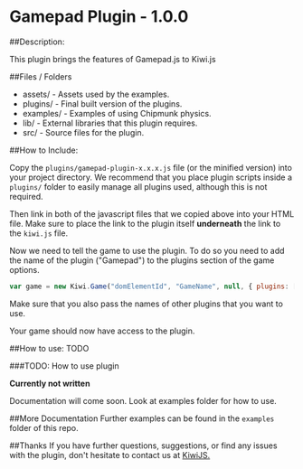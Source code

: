 Gamepad Plugin - 1.0.0
=======================================

##Description:

This plugin brings the features of Gamepad.js to Kiwi.js

 

##Files / Folders
* assets/ - Assets used by the examples. 
* plugins/ - Final built version of the plugins.
* examples/ - Examples of using Chipmunk physics. 
* lib/ - External libraries that this plugin requires. 
* src/ - Source files for the plugin. 

##How to Include:  

Copy the  `plugins/gamepad-plugin-x.x.x.js` file (or the minified version) into your project directory. We recommend that you place plugin scripts inside a `plugins/` folder to easily manage all plugins used, although this is not required.

Then link in both of the javascript files that we copied above into your HTML file. Make sure to place the link to the plugin itself **underneath** the link to the `kiwi.js` file.

Now we need to tell the game to use the plugin. To do so you need to add the name of the plugin ("Gamepad") to the plugins section of the game options.

```javascript
var game = new Kiwi.Game("domElementId", "GameName", null, { plugins: ["Gamepad"]});
```

Make sure that you also pass the names of other plugins that you want to use.

Your game should now have access to the plugin. 

##How to use:
TODO

###TODO: How to use plugin

**Currently not written**
 
Documentation will come soon. Look at examples folder for how to use.


##More Documentation
Further examples can be found in the `examples` folder of this repo.

##Thanks
If you have further questions, suggestions, or find any issues with the plugin, don't hesitate to contact us at [KiwiJS.](http:www.kiwijs.org)
